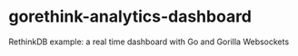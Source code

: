 # gorethink-analytics-dashboard

RethinkDB example: a real time dashboard with Go and Gorilla Websockets
